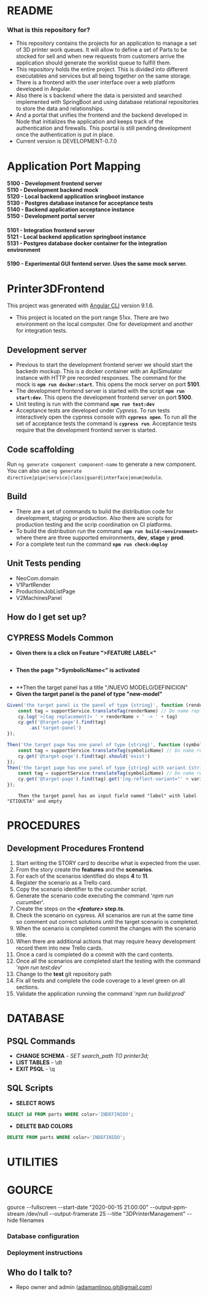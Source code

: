 # README #

### What is this repository for? ###

* This repository contains the projects for an application to manage a set of 3D printer work queues. It will allow to define a set of Parts to be stocked for sell and when new requests from customers arrive the application should generate the worklist queue to fulfill them.
* This repository holds the entire project. This is divided into different executables and services but all being together on the same storage.
* There is a frontend with the user interface over a web platform developed in Angular.
* Also there is s backend where the data is persisted and searched implemented with SpringBoot and using database relational repositories to store the data and relationships.
* And a portal that unifies the frontend and the backend developed in Node that initializes the application and keeps track of the authentication and firewalls. This posrtal is still pending development once the authentication is put in place.
* Current version is DEVELOPMENT-0.7.0

# Application Port Mapping
#### 5100 - Development frontend server<br>5110 - Development backend mock<br>5120 - Local backend application sringboot instance<br>5130 - Postgres database instance for acceptance tests<br>5140 - Backend application acceptance instance<br>5150 - Development portal server
#### 5101 - Integration frontend server<br>5121 - Local backend application springboot instance<br>5131 - Postgres database docker container for the integration environment
#### 5190 - Experimental GUI fontend server. Uses the same mock server.

# Printer3DFrontend

This project was generated with [Angular CLI](https://github.com/angular/angular-cli) version 9.1.6.

* This project is located on the port range 51xx. There are two environment on the local computer. One for development and another for integration tests.

## Development server
* Previous to start the development frontend server we should start the backedn mockup. This is a docker container with an ApiSimulator instance with HTTP pre recorded responses. The command for the mock is **`npm run docker:start`**. This opens the mock server on port **5101**.
* The development frontend server is started with the script **`npm run start:dev`**. This opens the development frontend server on port **5100**.
* Unit testing is run with the command **`npm run test:dev`**
* Acceptance tests are developed under *Cypress*. To run tests interactively open the cypress console with **`cypress open`**. To run all the set of acceptance tests the command is **`cypress run`**. Acceptance tests require that the development frontend server is started.

## Code scaffolding

Run `ng generate component component-name` to generate a new component. You can also use `ng generate directive|pipe|service|class|guard|interface|enum|module`.

## Build
* There are a set of commands to build the distribution code for development, staging or production. Also there are scripts for production testing and the scrip coordination on CI platforms.
* To build the distribution run the command **`npm run build:<environment>`** where there are three supported environments, **dev**, **stage** y **prod**.
* For a complete test run the command **`npm run check:deploy`**

## Unit Tests pending
* NeoCom.domain
* V1PartRender
* ProductionJobListPage
* V2MachinesPanel

## How do I get set up? ###

## CYPRESS Models Common
* **Given there is a click on Feature ">FEATURE LABEL<"**
```Javascript

```
* **Then the page ">SymbolicName<" is activated**
 ```Javascript

```
* **Then the target panel has a title "/NUEVO MODELO/DEFINICION"
* **Given the target panel is the panel of type "new-model"**
```Javascript
Given('the target panel is the panel of type {string}', function (renderName: string) {
    const tag = supportService.translateTag(renderName) // Do name replacement
    cy.log('>[tag replacement]> ' + renderName + ' -> ' + tag)
    cy.get('@target-page').find(tag)
        .as('target-panel')
});
```


```Javascript
Then('the target page has one panel of type {string}', function (symbolicName: string) {
    const tag = supportService.translateTag(symbolicName) // Do name replacement
    cy.get('@target-page').find(tag).should('exist')
});
Then('the target page has one panel of type {string} with variant {string}', function (symbolicName: string, variant: string) {
    const tag = supportService.translateTag(symbolicName) // Do name replacement
    cy.get('@target-page').find(tag).get('[ng-reflect-variant="' + variant + '"]').first().should('exist')
});
```

        Then the target panel has an input field named "label" with label "ETIQUETA" and empty


# PROCEDURES
## Development Procedures Frontend
1. Start writing the STORY card to describe what is expected from the user.
2. From the story create the **features** and the **scenarios**.
3. For each of the scenarios identified do steps **4** to **11**.
4. Register the scenario as a Trello card.
5. Copy the scenario identifier to the *cucumber* script.
6. Generate the scenario code executing the command '*npm run cucumber*'.
7. Create the steps on the ***&lt;feature&gt;* step.ts**.
8. Check the scenario on cypress. All scenarios are run at the same time so comment out correct solutions until the target scenario is completed.
9. When the scenario is completed commit the changes with the scenario title.
10. When there are additional actions that may require heavy development record them into new Trello cards.
11. Once a card is completed do a commit with the card contents.
12. Once all the scenarios are completed start the testing with the command '*npm run test:dev*'
13. Change to the **test** git repository path
13. Fix all tests and complete the code coverage to a level green on all sections.
14. Validate the application running the command '*npm run build:prod*'

# DATABASE
## PSQL Commands

* **CHANGE SCHEMA** - *SET search_path TO printer3d;*
* **LIST TABLES** - \dt
* **EXIT PSQL** - \q

## SQL Scripts
* **SELECT ROWS** 
```sql
SELECT id FROM parts WHERE color='INDEFINIDO';
```
* **DELETE BAD COLORS**
```sql
DELETE FROM parts WHERE color='INDEFINIDO';
```
# UTILITIES

# GOURCE
gource --fullscreen --start-date "2020-00-15 21:00:00" --output-ppm-stream /dev/null --output-framerate 25 --title "3DPrinterManagement" --hide filenames



### Database configuration
### Deployment instructions

## Who do I talk to?

* Repo owner and admin (adamantinoo.git@gmail.com)

